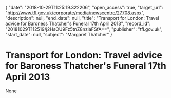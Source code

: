{
  "date": "2018-10-29T11:25:19.322206", 
  "open_access": true, 
  "target_url": "http://www.tfl.gov.uk/corporate/media/newscentre/27708.aspx", 
  "description": null, 
  "end_date": null, 
  "title": "Transport for London: Travel advice for Baroness Thatcher's Funeral 17th April 2013", 
  "record_id": "20181029T112519/j2HsOU9Fz5tnZ8nziaFSfA==", 
  "publisher": "tfl.gov.uk", 
  "start_date": null, 
  "subject": "Margaret Thatcher"
}

# Transport for London: Travel advice for Baroness Thatcher's Funeral 17th April 2013

None